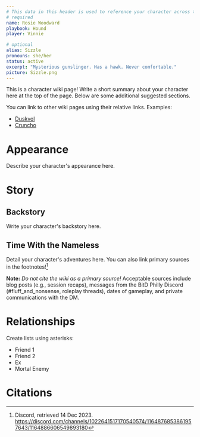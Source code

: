 ```yaml
---
# This data in this header is used to reference your character across the entire website. 
# required
name: Rosie Woodward 
playbook: Hound
player: Vinnie

# optional
alias: Sizzle
pronouns: she/her
status: active
excerpt: "Mysterious gunslinger. Has a hawk. Never comfortable."
picture: Sizzle.png
---
```


This is a character wiki page! Write a short summary about your character here at the top of the page. Below are some additional suggested sections.

You can link to other wiki pages using their relative links. Examples:
* [Duskvol](../locations/Duskvol)
* [Cruncho](../player_characters/Cruncho)

# Appearance
Describe your character's appearance here.

# Story
## Backstory
Write your character's backstory here. 

## Time With the Nameless
Detail your character's adventures here. You can also link primary sources in the footnotes![^1]

**Note:** _Do not cite the wiki as a primary source!_ Acceptable sources include blog posts (e.g., session recaps), messages from the BitD Philly Discord (#fluff_and_nonsense, roleplay threads), dates of gameplay, and private communications with the DM. 

# Relationships
Create lists using asterisks:

* Friend 1
* Friend 2
* Ex
* Mortal Enemy

# Citations
[^1]: Discord, retrieved 14 Dec 2023. <https://discord.com/channels/1022641517170540574/1164876853861957643/1164886606549893180>